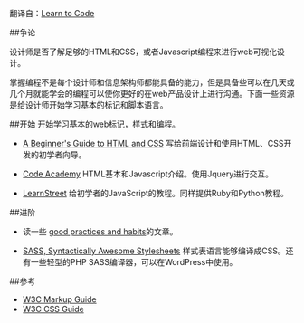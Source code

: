 翻译自：[Learn to Code](http://konigi.com/wiki/learn-code)

##争论

设计师是否了解足够的HTML和CSS，或者Javascript编程来进行web可视化设计。

掌握编程不是每个设计师和信息架构师都能具备的能力，但是具备些可以在几天或几个月就能学会的编程可以使你更好的在web产品设计上进行沟通。下面一些资源是给设计师开始学习基本的标记和脚本语言。

##开始
开始学习基本的web标记，样式和编程。

- [A Beginner's Guide to HTML and CSS](http://learn.shayhowe.com/html-css/) 写给前端设计和使用HTML、CSS开发的初学者向导。

- [Code Academy](http://www.codecademy.com/) HTML基本和Javascript介绍。使用Jquery进行交互。

- [LearnStreet](http://www.learnstreet.com/) 给初学者的JavaScript的教程。同样提供Ruby和Python教程。

##进阶

- 读一些 [good practices and habits](http://net.tutsplus.com/tutorials/html-css-techniques/30-html-best-practices-for-beginners/)的文章。

- [SASS, Syntactically Awesome Stylesheets](http://sass-lang.com/) 样式表语言能够编译成CSS。还有一些轻型的PHP SASS编译器，可以在WordPress中使用。

##参考

- [W3C Markup Guide](http://www.w3.org/MarkUp/Guide/)
- [W3C CSS Guide](http://www.w3.org/MarkUp/Guide/Style)